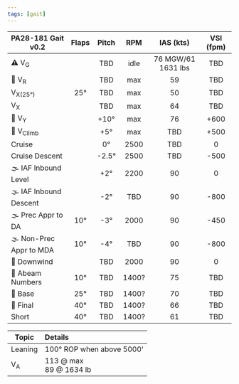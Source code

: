 ```yaml
---
tags: [gait]
---
```


| **PA28-181 Gait** v0.2 | **Flaps** | **Pitch** | **RPM** |   **IAS (kts)**    | **VSI (fpm)** |
| ----------------------- |:---------:|:---------:|:-------:|:------------------:|:-------------:|
| ⚠️ V<sub>G</sub>        |           |    TBD    |  idle   | 76 MGW/61 1631 lbs |      TBD      |
| 🛫 V<sub>R</sub>        |           |    TBD    |   max   |         59         |      TBD      |
| V<sub>X(25°)</sub>      |    25°    |    TBD    |   max   |         50         |      TBD      |
| V<sub>X</sub>           |           |    TBD    |   max   |         64         |      TBD      |
| 🛫 V<sub>Y</sub>        |           |   +10°    |   max   |         76         |     +600      |
| 🛫 V<sub>Climb</sub>    |           |    +5°    |   max   |         TBD         |     +500      |
| Cruise                  |           |    0°     |  2500   |        TBD         |       0       |
| Cruise Descent          |           |  \-2.5°   |  2500   |        TBD         |     \-500     |
| 🌫️ IAF Inbound Level    |           |    +2°    |  2200   |         90         |       0       |
| 🌫️ IAF Inbound Descent  |           |   \-2°    |  TBD   |         90         |     \-800     |
| 🌫️ Prec Appr to DA      |    10°    |   \-3°    |  2000   |         90         |     \-450     |
| 🌫️ Non-Prec Appr to MDA |    10°    |   \-4°    |  TBD   |         90         |     \-800     |
| 🛬 Downwind             |           |    TBD    |  2000   |         90         |       0       |
| 🛬 Abeam Numbers        |    10°    |    TBD    |  1400?   |         75         |      TBD      |
| 🛬 Base                 |    25°    |    TBD    |  1400?   |         70         |      TBD      |
| 🛬 Final                |    40°    |    TBD    |  1400?   |         66         |      TBD      |
| Short                   |    40°    |    TBD    |  1400?   |         61         |      TBD      |

| Topic              | Details                                   |
| ------------------ |:----------------------------------------- |
| Leaning            | 100° ROP when above 5000'                  | 
| V<sub>A</sub>      | 113 @ max<br>89 @ 1634 lb |